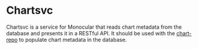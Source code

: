 # Chartsvc

Chartsvc is a service for Monocular that reads chart metadata from the database
and presents it in a RESTful API. It should be used with the
[chart-repo](https://github.com/helm/monocular/tree/master/cmd/chart-repo) to
populate chart metadata in the database.
